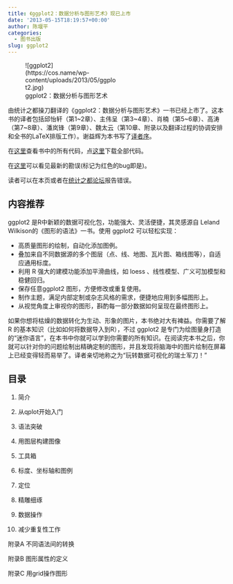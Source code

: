 ```yaml
---
title: 《ggplot2：数据分析与图形艺术》现已上市
date: '2013-05-15T18:19:57+00:00'
author: 陈堰平
categories:
  - 图书出版
slug: ggplot2
---
```


<figure id="attachment_7804" style="width: 212px" class="wp-caption aligncenter">![ggplot2](https://cos.name/wp-content/uploads/2013/05/ggplot2.jpg)<figcaption class="wp-caption-text">ggplot2：数据分析与图形艺术</figcaption></figure> 

由统计之都操刀翻译的《ggplot2：数据分析与图形艺术》一书已经上市了。这本书的译者包括邱怡轩（第1~2章）、主伟呈（第3~4章）、肖楠（第5~6章）、高涛（第7~8章）、潘岚锋（第9章）、魏太云（第10章、附录以及翻译过程的协调安排和全书的LaTeX排版工作）。谢益辉为本书写了<a href="https://github.com/cosname/ggplot2-translation/blob/master/preface.md" target="_blank">译者序</a>。

在<a href="http://t.cn/zT8K3n7" target="_blank">这里</a>查看书中的所有代码，点<a href="https://github.com/cosname/ggplot2-translation/archive/master.zip" target="_blank">这里</a>下载全部代码。

在<a href="http://t.cn/zHpXZFE" target="_blank">这里</a>可以看见最新的勘误(标记为红色的bug即是)。

读者可以在本页或者在<a href="https://cos.name/cn/topic/110682" target="_blank">统计之都论坛</a>报告错误。

## 内容推荐

ggplot2 是R中新颖的数据可视化包，功能强大、灵活便捷，其灵感源自 Leland Wilkison的《图形的语法》一书。使用 ggplot2 可以轻松实现：

  * 高质量图形的绘制，自动化添加图例。
  * 叠加来自不同数据源的多个图层（点、线、地图、瓦片图、箱线图等），自适应通用标度。
  * 利用 R 强大的建模功能添加平滑曲线，如 loess 、线性模型、广义可加模型和稳健回归。
  * 保存任意ggplot2 图形，方便修改或重复使用。
  * 制作主题，满足内部定制或杂志风格的需求，便捷地应用到多幅图形上。
  * 从视觉角度上审视你的图形，斟酌每一部分数据如何呈现在最终图形上。

如果你想将枯燥的数据转化为生动、形象的图片，本书绝对大有裨益。你需要了解 R 的基本知识（比如如何将数据导入到R），不过 ggplot2 是专门为绘图量身打造的“迷你语言”，在本书中你就可以学到你需要的所有知识。在阅读完本书之后，你就可以针对你的问题绘制出精确定制的图形，并且发现将脑海中的图片绘制在屏幕上已经变得轻而易举了。译者亲切地称之为“玩转数据可视化的瑞士军刀！”

## 目录

1. 简介
  
2. 从qplot开始入门
  
3. 语法突破
  
4. 用图层构建图像
  
5. 工具箱
  
6. 标度、坐标轴和图例
  
7. 定位
  
8. 精雕细琢
  
9. 数据操作
  
10. 减少重复性工作
  
附录A 不同语法间的转换
  
附录B 图形属性的定义
  
附录C 用grid操作图形
